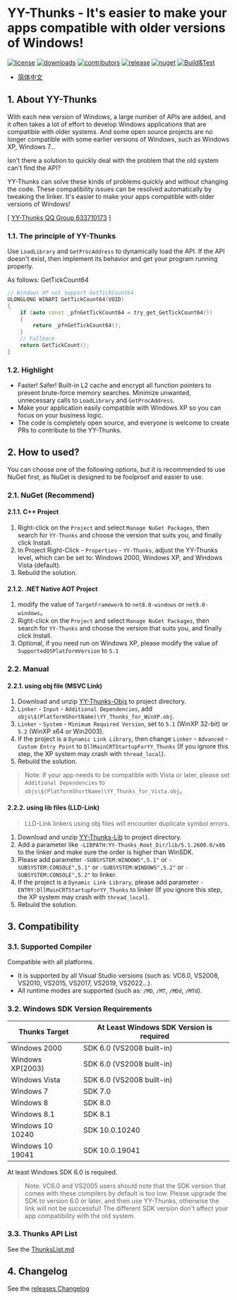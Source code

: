 ﻿# YY-Thunks - It's easier to make your apps compatible with older versions of Windows!
[![license](https://img.shields.io/github/license/Chuyu-Team/YY-Thunks)](https://github.com/Chuyu-Team/YY-Thunks/blob/master/LICENSE)
[![downloads](https://img.shields.io/github/downloads/Chuyu-Team/YY-Thunks/total)](https://github.com/Chuyu-Team/YY-Thunks/releases)
[![contributors](https://img.shields.io/github/contributors-anon/Chuyu-Team/YY-Thunks)](https://github.com/Chuyu-Team/YY-Thunks/graphs/contributors)
[![release](https://img.shields.io/github/v/release/Chuyu-Team/YY-Thunks?include_prereleases)](https://github.com/Chuyu-Team/YY-Thunks/releases)
[![nuget](https://img.shields.io/nuget/vpre/YY-Thunks)](https://www.nuget.org/packages/YY-Thunks)
[![Build&Test](https://github.com/Chuyu-Team/YY-Thunks/actions/workflows/Build&Test.yml/badge.svg)](https://github.com/Chuyu-Team/YY-Thunks/actions/workflows/Build&Test.yml)

- [简体中文](Readme.osc.md)

## 1. About YY-Thunks

With each new version of Windows, a large number of APIs are added,
and it often takes a lot of effort to develop Windows applications
that are compatible with older systems. And some open source projects
are no longer compatible with some earlier versions of Windows, such as Windows XP, Windows 7...

Isn't there a solution to quickly deal with the problem that the old system can't find the API?

YY-Thunks can solve these kinds of problems quickly and without changing the code.
These compatibility issues can be resolved automatically by tweaking the linker.
It's easier to make your apps compatible with older versions of Windows!

[ [YY-Thunks QQ Group 633710173](https://shang.qq.com/wpa/qunwpa?idkey=21d51d8ad1d77b99ea9544b399e080ec347ca6a1bc04267fb59cebf22644a42a) ]

### 1.1. The principle of YY-Thunks

Use `LoadLibrary` and `GetProcAddress` to dynamically load the API.
If the API doesn't exist, then implement its behavior and get your program running properly.

As follows: GetTickCount64

```cpp
// Windows XP not support GetTickCount64.
ULONGLONG WINAPI GetTickCount64(VOID)
{
    if (auto const _pfnGetTickCount64 = try_get_GetTickCount64())
    {
        return _pfnGetTickCount64();
    }
    // Fallback
    return GetTickCount();
}
```

### 1.2. Highlight

* Faster! Safer! Built-in L2 cache and encrypt all function pointers to prevent brute-force memory searches.
    Minimize unwanted, unnecessary calls to `LoadLibrary` and `GetProcAddress`.
* Make your application easily compatible with Windows XP so you can focus on your business logic.
* The code is completely open source, and everyone is welcome to create PRs to contribute to the YY-Thunks.

## 2. How to used?

You can choose one of the following options, but it is recommended to use NuGet first,
as NuGet is designed to be foolproof and easier to use.

### 2.1. NuGet (Recommend)
#### 2.1.1. C++ Project
1. Right-click on the `Project` and select `Manage NuGet Packages`, then search for `YY-Thunks` and choose the version that suits you, and finally click Install.
2. In Project Right-Click - `Properties` - `YY-Thunks`, adjust the YY-Thunks level,
    which can be set to: Windows 2000, Windows XP, and Windows Vista (default).
3. Rebuild the solution.

#### 2.1.2. .NET Native AOT Project
1. modify the value of `TargetFramework` to `net8.0-windows` or `net9.0-windows`。
2. Right-click on the `Project` and select `Manage NuGet Packages`, then search for `YY-Thunks` and choose the version that suits you, and finally click Install.
3. Optional, if you need run on Windows XP, please modify the value of `SupportedOSPlatformVersion` to `5.1`

### 2.2. Manual
#### 2.2.1. using obj file (MSVC Link)
1. Download and unzip [YY-Thunks-Objs](https://github.com/Chuyu-Team/YY-Thunks/releases) to project directory.
2. `Linker` - `Input` - `Additional Dependencies`, add `objs\$(PlatformShortName)\YY_Thunks_for_WinXP.obj`.
3. `Linker` - `System` - `Minimum Required Version`, set to `5.1` (WinXP 32-bit) or `5.2` (WinXP x64 or Win2003).
4. If the project is a `Dynamic Link Library`, then change `Linker` - `Advanced` - `Custom Entry Point` to `DllMainCRTStartupForYY_Thunks`
    (If you ignore this step, the XP system may crash with `thread_local`).
5. Rebuild the solution.

> Note: If your app needs to be compatible with Vista or later, please set `Additional Dependencies` to 
  `objs\$(PlatformShortName)\YY_Thunks_for_Vista.obj`。

#### 2.2.2. using lib files (LLD-Link)
> LLD-Link linkers using obj files will encounter duplicate symbol errors.

1. Download and unzip [YY-Thunks-Lib](https://github.com/Chuyu-Team/YY-Thunks/releases) to project directory.
2. Add a parameter like `-LIBPATH:YY-Thunks_Root_Dir/lib/5.1.2600.0/x86` to the linker and make sure the order is higher than WinSDK.
3. Please add parameter `-SUBSYSTEM:WINDOWS",5.1"` or `-SUBSYSTEM:CONSOLE",5.1"` or `-SUBSYSTEM:WINDOWS",5.2"` or `-SUBSYSTEM:CONSOLE",5.2"` to linker.
4. If the project is a `Dynamic Link Library`, please add parameter `-ENTRY:DllMainCRTStartupForYY_Thunks` to linker
    (If you ignore this step, the XP system may crash with `thread_local`).
5. Rebuild the solution.

## 3. Compatibility

### 3.1. Supported Compiler

Compatible with all platforms.

* It is supported by all Visual Studio versions (such as: VC6.0, VS2008, VS2010, VS2015, VS2017, VS2019, VS2022...).
* All runtime modes are supported (such as: `/MD`, `/MT`, `/MDd`, `/MTd`).

### 3.2. Windows SDK Version Requirements
| Thunks Target      | At Least Windows SDK Version is required
| ------------------ | -----------
| Windows 2000       | SDK 6.0 (VS2008 built-in)
| Windows XP(2003)   | SDK 6.0 (VS2008 built-in)
| Windows Vista      | SDK 6.0 (VS2008 built-in)
| Windows 7          | SDK 7.0
| Windows 8          | SDK 8.0
| Windows 8.1        | SDK 8.1
| Windows 10 10240   | SDK 10.0.10240
| Windows 10 19041   | SDK 10.0.19041

At least Windows SDK 6.0 is required.

> Note: VC6.0 and VS2005 users should note that the SDK version that comes with these compilers by default is too low.
Please upgrade the SDK to version 6.0 or later, and then use YY-Thunks, otherwise the link will not be successful!
The different SDK version don't affect your app compatibility with the old system.

### 3.3. Thunks API List

See the [ThunksList.md](ThunksList.md)

## 4. Changelog

See the [releases Changelog](https://github.com/Chuyu-Team/YY-Thunks/releases)
